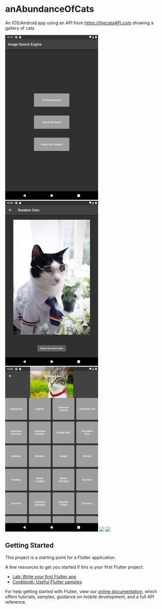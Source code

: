 # anAbundanceOfCats

An IOS/Android app using an API from https://thecatsAPI.com showing a gallery of cats

<img src= 'image_preview/Screenshot_1645629568.png' width='300'>
<img src= 'image_preview/Screenshot_1645629631.png' width='300'>
<img src= 'image_preview/Screenshot_1645629644.png' width='300'>
<img src= 'image_preview/Screenshot_1645629561.png' width='300'>
<img src= 'image_preview/Screenshot_1645629576.png' width='300'>

## Getting Started

This project is a starting point for a Flutter application.

A few resources to get you started if this is your first Flutter project:

- [Lab: Write your first Flutter app](https://flutter.dev/docs/get-started/codelab)
- [Cookbook: Useful Flutter samples](https://flutter.dev/docs/cookbook)

For help getting started with Flutter, view our
[online documentation](https://flutter.dev/docs), which offers tutorials,
samples, guidance on mobile development, and a full API reference.
